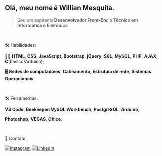 ## Olá, meu nome é Willian Mesquita.

> Sou um aspirante **Desenvolvedor Front-End** e **Técnico em Informática e Eletrônica**

<br>

🛠 Habilidades:

👨‍💻 **HTML**, **CSS**, **JavaScript**, **Bootstrap**, **jQuery**, **SQL**, **MySQL**, **PHP**, **AJAX**, **C**(básico/Arduino);

🖥 **Redes de computadores**, **Cabeamento**, **Estrutura de rede**, **Sistemas Operacionais**.

<br>

🛠 Ferramentas:

**VS Code**, **Beekeeper**/**MySQL Workbench**, **PostgreSQL**, **Arduino**;

**Photoshop**, **VEGAS**, **Office**.

<br>

📧 Contato:

[![Instagram](https://lh3.googleusercontent.com/lQZnvEHb3IhtanvJTvuozhVD_3nCIRE768fr58GjueBzklpBG4dMEBjnTUXkGMDD9PaU7p5NdKgjoO3iEhuGLuvqfYtSRXpxsVky9uFUPJ0qppZjXzqM8gQa6wKt1D2Yk9L6FZ381qXJL6QbIO8vYL0Z4aj-3Fv7BWnJ5TSa7Rh7uyyPy9FBiTxK9FACJSzkAvRfboS4wTWPeh0y2Hon7_VLGtYGRA8yfG8M3g3ltOk-BT2V7Bmt9cjRISfqNGboOLexZhBi4G89P8_p1upbMsSqGxeIE-v2JROw6jO4BHd5YwNmXb03JVGtxxGesFg1uzH_T1QT6b5qvJMThVIGYoirX3dD2bMMUeXt0WPeFCPB3Rms9NLlIngpAyyzWaMAuUKbKeQ5SFYMfHZJg6CukE3f-C_F7OjGlBAFzxl4ZwEm4oOx202XGgrW0PPWDKLQjqg6RsB20lCJvlSA6xpsA50tWECIDAgGN0S7Pg5o3dAZEms76ttxa7sSk4-4woOK_G7awXLLg0VFZwVc49JONk__ZpUpGf2HiLyjLE7v2o6vviDO6y6flz21kfNEYVyF5oD7mj_FNszT5AxwbUNjw12Z3M_DBcUPrDDnj-xcOgdKiiVtn2scwU5_5WB8O2UXczt5_Ti-mt3hDzQ8iEdJSQZhCcDDzqdsm0yBr085bnTjVLIeIJtGqnniqnoGOlw5kTsMa98_SK3JRjoXaiwM1sfP=w123-h32-no?authuser=1)](https://www.instagram.com/reaperclown/)      [![LinkedIn](https://lh3.googleusercontent.com/lqxOt33W5u94mqv-giJmOCFzT3_31gikQy4D-WpuuIQo-7LZQPg4Si7GITzwWk8zlc5Q8vuzwnVWg3P-w0QOLUEOSj2GiLH8CBEFcIDJue7jBaCMCtFy75-_vB6jDuNQZznZFlB5vx6MDR8RxdEoPw4gZsEESadORuYFQ-zbAI-cH9Jt0QRk6ej4Wd8FkY_giXmqwgKo704ES8081dhMSVDU_jk6LIHfTp48obYl_UMAx5_zIfL3zzHIYV5tOne0pfXewOxO5hhaxL8ByLSDofN91qErjST5X48tBy_HsCys7VN9265fNGwCajDA4Q_O_fV55mZo25Jej_UCjD1WlD7J3Oo6eFr5LrGexPYPytgOJyibx5vfI7BRIKNdh29jpwz5h64-E54x6faHUv7nfw18mvUzUNk2nKCVsnd8ho3vECLttYZKz7Mw1nLPV4jSk6jPaeShuLa8YbJGav-DzERugc9x2PPKEJgKsO6dEt6luWI980TfrcJ_lVtTZSBAJHUsTiaLS6yVHuSctxI9wsKn-HOB8r8JqJ0gpz7nrHHZtdqR7zJko0n_dXFITTYYYY8FwDuS9gIsjIrUt0WCkuvQ9Xhks4wCM-FG35EDlK9-ZPKABjfJq2O_u-s1jz9aGk1SuKYm3oLEXccGFGt8ZjaUKvuqyowlh5RVk3kwEhYYhpAW7sMu4_C2iueD_GVABzjZW7np_HB0ScH_eIUeTXQj=w123-h32-no?authuser=1)](https://www.linkedin.com/in/willian-mesquita/)

<!---
ReaperClown/ReaperClown is a ✨ special ✨ repository because its `README.md` (this file) appears on your GitHub profile.
You can click the Preview link to take a look at your changes.
--->
